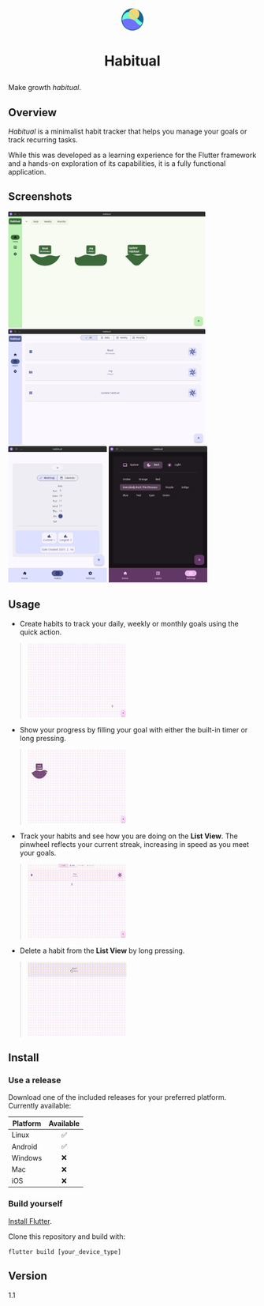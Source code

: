<p style="text-align: center;"><img  src="./assets/habitual_icon.png" alt="Icon" width="50"/></p>

# <p style="text-align: center;">Habitual</p>

Make growth *habitual*.

## Overview

*Habitual* is a minimalist habit tracker that helps you manage your goals or track recurring tasks.

While this was developed as a learning experience for the Flutter framework and a hands-on exploration of its capabilities, it is a fully functional application.

## Screenshots

<img src="./img/habitual_home.png" alt="Home" width="400"/>

<img src="./img/habitual_list.png" alt="Home" width="400"/>

<img src="./img/habitual_history.png" alt="History + Heatmap" width="200"/>
<img src="./img/habitual_settings.png" alt="Settings" width="200"/>

## Usage

- Create habits to track your daily, weekly or monthly goals using the quick action.
> <img src="./img/habitual_add.gif" alt="Add" width="200"/>

- Show your progress by filling your goal with either the built-in timer or long pressing.
> <img src="./img/habitual_progress.gif" alt="Progress" width="200"/>

- Track your habits and see how you are doing on the **List View**. The pinwheel reflects your current streak, increasing in speed as you meet your goals.
> <img src="./img/habitual_list.gif" alt="List View" width="200"/>

- Delete a habit from the **List View** by long pressing. 
> <img src="./img/habitual_delete.gif" alt="Delete" width="200"/>

## Install

### Use a release

Download one of the included releases for your preferred platform. Currently available:

| Platform | Available |
| -------- | :---------: |
| Linux    | :white_check_mark: |
| Android  | :white_check_mark: |
| Windows  |     :x:   |
| Mac      |     :x:   |
| iOS      |     :x:   |

### Build yourself

[Install Flutter](https://docs.flutter.dev/get-started/install).

Clone this repository and build with:

```
flutter build [your_device_type]
```

## Version

1.1
